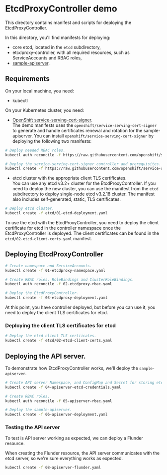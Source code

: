 # EtcdProxyController demo

This directory contains manifest and scripts for deploying the EtcdProxyController.

In this directory, you'll find manifests for deploying:

* core etcd, located in the `etcd` subdirectory,
* etcdproxy-controller, with all required resources, such as ServiceAccounts and RBAC roles,
* [sample-apiserver](https://github.com/kubernetes/sample-apiserver).

## Requirements

On your local machine, you need:

* kubectl

On your Kubernetes cluster, you need:

* [OpenShift service-serving-cert-signer](https://github.com/openshift/service-serving-cert-signer).  
The demo manifests uses the `openshift/service-serving-cert-signer` to generate and handle certificates renewal and rotation for the sample-apiserver.
You can install `openshift/service-serving-cert-signer` by deploying the following two manifests:
```bash
# Deploy needed RBAC roles.
kubectl auth reconcile -f https://raw.githubusercontent.com/openshift/service-serving-cert-signer/master/install/serving-cert-signer/install-rbac.yaml

# Deploy the service-serving-cert-signer controller and prerequisites.
kubectl create -f https://raw.githubusercontent.com/openshift/service-serving-cert-signer/master/install/serving-cert-signer/install.yaml
```

* etcd cluster with the appropriate client TLS certificates.  
You can use any etcd v3.2+ cluster for the EtcdProxyController. If you need to deploy the new cluster, you can use the manifest
from the `etcd` subdirectory to deploy single-node etcd v3.2.18 cluster. The manifest also includes self-generated, static, TLS certificates.
```bash
# Deploy etcd cluster.
kubectl create -f etcd/01-etcd-deployment.yaml
```
To use the etcd with the EtcdProxyController, you need to deploy the client certificate for etcd in the controller namespace once the EtcdProxyController is deployed.
The client certificates can be found in the `etcd/02-etcd-client-certs.yaml` manifest. 

## Deploying EtcdProxyController

```bash
# Create namespace and ServiceAccounts.
kubectl create -f 01-etcdproxy-namespace.yaml

# Create RBAC roles, RoleBindings and ClusterRoleBindings.
kubectl auth reconcile -f 02-etcdproxy-rbac.yaml

# Deploy the EtcdProxyController.
kubectl create -f 03-etcdproxy-deployment.yaml
```

At this point, you have controller deployed, but before you can use it, you need to deploy the client TLS certificates for etcd.

### Deploying the client TLS certificates for etcd

```bash
# Deploy the etcd client TLS certiicates.
kubectl create -f etcd/02-etcd-client-certs.yaml
```

## Deploying the API server.

To demonstrate how EtcdProxyController works, we'll deploy the `sample-apiserver`.

```bash
# Create API server Namespace, and ConfigMap and Secret for storing etcd certificates.
kubectl create -f 04-apiserver-etcd-credentials.yaml

# Create RBAC roles.
kubectl auth reconcile -f 05-apiserver-rbac.yaml

# Deploy the sample-apiserver.
kubectl create -f 06-apiserver-deployment.yaml
```

### Testing the API server

To test is API server working as expected, we can deploy a Flunder resource.

When creating the Flunder resource, the API server communicates with the etcd server, so we're sure everything works as expected.

```bash
kubectl create -f 08-apiserver-flunder.yaml
```
